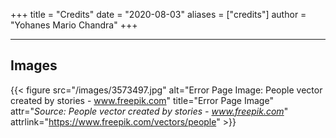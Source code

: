 +++
title = "Credits"
date = "2020-08-03"
aliases = ["credits"]
author = "Yohanes Mario Chandra"
+++

---

## Images

<!-- {{< figure src="/images/63752.jpg" alt="Home Page Image: House vector created by studiogstock - www.freepik.com" title="Home Page Image" attr="*Source: House vector created by studiogstock - www.freepik.com*" attrlink="https://www.freepik.com/vectors/house" >}} -->

{{< figure src="/images/3573497.jpg" alt="Error Page Image: People vector created by stories - www.freepik.com" title="Error Page Image" attr="*Source: People vector created by stories - www.freepik.com*" attrlink="https://www.freepik.com/vectors/people" >}}
